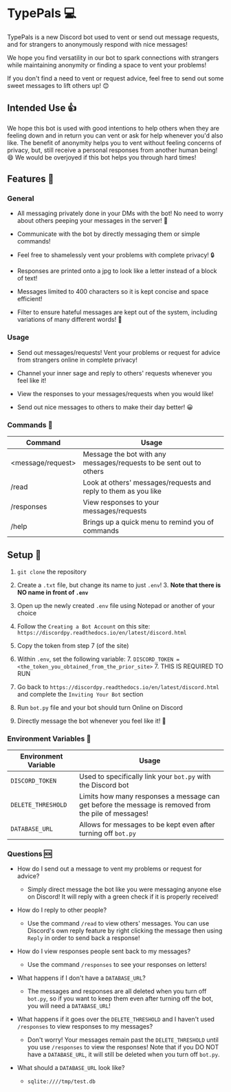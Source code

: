 # TypePals 💻
TypePals is a new Discord bot used to vent or send out message requests, and for
strangers to anonymously respond with nice messages! 
 
We hope you find versatility in our bot to spark connections with strangers while maintaining 
anonymity or finding a space to vent your problems!

If you don't find a need to vent or request advice, feel free to send out some sweet messages to 
lift others up! 😊

 
## Intended Use 👍
We hope this bot is used with good intentions to help others when they are feeling down and in 
 return you can vent or ask for help whenever you'd also like. The benefit of anonymity helps you
 to vent without feeling concerns of privacy, but, still receive a personal responses from another
 human being! 😄 We would be overjoyed if this bot helps you through hard times!
 
## Features 🙌
### General
- All messaging privately done in your DMs with the bot! No need to worry about others peeping
 your messages in the server! 🤫
 
- Communicate with the bot by directly messaging them or simple commands!
- Feel free to shamelessly vent your problems with complete privacy! 🔒
- Responses are printed onto a jpg to look like a letter instead of a block of text!
- Messages limited to 400 characters so it is kept concise and space efficient!
- Filter to ensure hateful messages are kept out of the system, including variations of many
different words! 🔞


### Usage
- Send out messages/requests! Vent your problems or request for advice from strangers online in
 complete privacy!
 
- Channel your inner sage and reply to others' requests whenever you feel like it!
- View the responses to your messages/requests when you would like!
- Send out nice messages to others to make their day better! 😀

### Commands 🔌
Command | Usage
--------|------------
<message/request> | Message the bot with any messages/requests to be sent out to others
/read | Look at others' messages/requests and reply to them as you like
/responses | View responses to your messages/requests
/help | Brings up a quick menu to remind you of commands

## Setup 🔨
1. ```git clone``` the repository

3. Create a ```.txt``` file, but change its name to just ```.env```! 
    3. **Note that there is NO name in front of  ```.env```**
4. Open up the newly created ```.env``` file using Notepad or another of your choice
5. Follow the ```Creating a Bot Account``` on this site:
```https://discordpy.readthedocs.io/en/latest/discord.html```
6. Copy the token from step 7 (of the site)
7. Within ```.env```, set the following variable:
    7. ```DISCORD_TOKEN = <the_token_you_obtained_from_the_prior_site>```
        7. THIS IS REQUIRED TO RUN
8. Go back to ```https://discordpy.readthedocs.io/en/latest/discord.html``` and complete the 
```Inviting Your Bot``` section
9. Run ```bot.py``` file and your bot should turn Online on Discord
10. Directly message the bot whenever you feel like it! 🎉

### Environment Variables 🔑
Environment Variable  | Usage
---------------------|------
```DISCORD_TOKEN``` | Used to specifically link your ```bot.py``` with the Discord bot
```DELETE_THRESHOLD``` | Limits how many responses a message can get before the message is removed from the pile of messages!
```DATABASE_URL``` | Allows for messages to be kept even after turning off ```bot.py```


### Questions 🆘
- How do I send out a message to vent my problems or request for advice?
    - Simply direct message the bot like you were messaging anyone else on Discord! It will reply 
    with a green check if it is properly received!
    
- How do I reply to other people?
    - Use the command ```/read``` to view others' messages. You can use Discord's own reply feature
    by right clicking the message then using ```Reply``` in order to send back a response!
    
- How do I view responses people sent back to my messages?
    - Use the command ```/responses``` to see your responses on letters!

- What happens if I don't have a ```DATABASE_URL```?
    - The messages and responses are all deleted when you turn off ```bot.py```, so if you want to
    keep them even after turning off the bot, you will need a ```DATABASE_URL```!
         
- What happens if it goes over the ```DELETE_THRESHOLD``` and I haven't used ```/responses``` to
view responses to my messages?
    - Don't worry! Your messages remain past the ```DELETE_THRESHOLD``` until you use 
    ```/responses``` to view the responses! Note that if you DO NOT have a ```DATABASE_URL```, it will
    still be deleted when you turn off ```bot.py```.
    
- What should a ```DATABASE_URL``` look like?
    - ```sqlite:////tmp/test.db```
